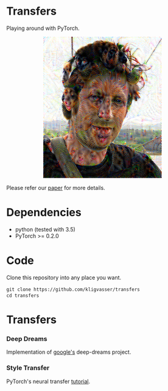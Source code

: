 # Transfers
Playing around with PyTorch.

<p align="center">
  <img width="311" height="370" src="/images/me_dp.png">
</p>

Please refer our [paper](https://arxiv.org/abs/1711.06445) for more details.

# Dependencies
- python (tested with 3.5)
- PyTorch >= 0.2.0


# Code
Clone this repository into any place you want.

	git clone https://github.com/kligvasser/transfers
	cd transfers

# Transfers
### Deep Dreams

Implementation of [google's](https://research.googleblog.com/2015/06/inceptionism-going-deeper-into-neural.html) deep-dreams project.

### Style Transfer

PyTorch's neural transfer [tutorial](http://pytorch.org/tutorials/advanced/neural_style_tutorial.html).
